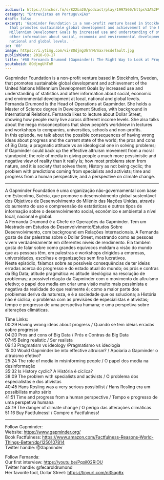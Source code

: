 ```yaml
---
audiourl: https://anchor.fm/s/822ba20/podcast/play/1997560/https%3A%2F%2Fd3ctxlq1ktw2nl.cloudfront.net%2Fproduction%2F2018-11-28%2F7651377-44100-2-1780779145e2b.mp3
category: "Entrevistas em Portugu\xEAs"
draft: false
excerpt: 'Gapminder Foundation is a non-profit venture based in Stockholm, Sweden,
  that promotes sustainable global development and achievement of the United Nations
  Millennium Development Goals by increased use and understanding of statistics and
  other information about social, economic and environmental development at local,
  national and global levels.  '
id: '60'
image: https://i.ytimg.com/vi/8OdjmgUhTnM/maxresdefault.jpg
publishDate: 2018-08-17
title: '#60 Fernanda Drumond (Gapminder): The Right Way to Look at Progress'
youtubeid: 8OdjmgUhTnM
---
```

<div class="timelinks">

Gapminder Foundation is a non-profit venture based in Stockholm, Sweden, that promotes sustainable global development and achievement of the United Nations Millennium Development Goals by increased use and understanding of statistics and other information about social, economic and environmental development at local, national and global levels.  
Fernanda Drumond is the Head of Operations at Gapminder. She holds a Master of Science degree in Development Studies, with background in International Relations. Fernanda likes to lecture about Dollar Street, showing how people really live across different income levels. She also talks about the mega misconceptions that skew people’s worldview in lectures and workshops to companies, universities, schools and non-profits.  
In this episode, we talk about the possible consequences of having wrong ideas about progress and the current state of the world; the pros and cons of Big Data; a pragmatic attitude vs an ideological one in solving problems; if Gapminder could back up the effective altruism movement from a moral standpoint; the role of media in giving people a much more pessimistic and negative view of reality than it really is; how most problems stem from nature, and it is society that solves them; History as not being cyclic; the problem with predictions coming from specialists and activists; time and progress from a human perspective; and a perspective on climate change.   

---

A Gapminder Foundation é uma organização não-governamental com base em Estocolmo, Suécia, que promove o desenvolvimento global sustentável dos Objetivos de Desenvolvimento do Milénio das Nações Unidas, através do aumento do uso e compreensão de estatísticas e outros tipos de informação sobre o desenvolvimento social, económico e ambiental a nível local, nacional e global.  
A Fernanda Drumond é a Chefe de Operações da Gapminder. Tem um Mestrado em Estudos do Desenvolvimento/Estudos Sobre Desenvolvimento, com background em Relações Internacionais. A Fernanda gosta de dar palestras sobre o Dollar Street, mostrando como as pessoas vivem verdadeiramente em diferentes níveis de rendimento. Ela também gosta de falar sobre como grandes equívocos moldam a visão do mundo que as pessoas têm, em palestras e workshops dirigidos a empresas, universidades, escolhas e organizações sem fins lucrativos.  
Neste episódio, falamos sobre as possíveis consequências de ter ideias erradas acerca do progresso e do estado atual do mundo; os prós e contras da Big Data; atitude pragmática vs atitude ideológica na resolução de problemas; a possível relação da Gapminder com o movimento do altruísmo efetivo; o papel dos media em criar uma visão muito mais pessimista e negativa da realidade do que realmente é; como a maior parte dos problemas deriva da natureza, e é a sociedade que os soluciona; a História não é cíclica; o problema com as previsões de especialistas e ativistas; tempo e progresso de uma perspetiva humana; e uma perspetiva sobre alterações climáticas.

Time Links:  
<time>00:29</time> Having wrong ideas about progress / Quando se tem ideias erradas sobre progresso  
<time>04:20</time> Pros and cons of Big Data / Prós e Contras da Big Data    
<time>07:45</time> Being realistic / Ser realista    
<time>09:13</time> Pragmatism vs ideology /Pragmatismo vs ideologia    
<time>15:00</time> Would Gapminder be into effective altruism? / Apoiaria a Gapminder o altruísmo efetivo?    
<time>25:24</time> The role of media in misinforming people / O papel dos media na desinformação    
<time>35:32</time> Is History cyclic? A História é cíclica?    
<time>38:09</time> The problem with specialists and activists / O problema dos especialistas e dos ativistas    
<time>40:45</time> Hans Rosling was a very serious possibilist / Hans Rosling era um possibilista muito sério    
<time>41:51</time> Time and progress from a human perspective / Tempo e progresso de uma perspetiva humana  
<time>45:19</time> The danger of climate change / O perigo das alterações climáticas  
<time>51:16</time> Buy Factfulness! / Compre o Factfulness!


---

Follow Gapminder:  
Website: https://www.gapminder.org/  
Book Factfulness: https://www.amazon.com/Factfulness-Reasons-World-Things-Better/dp/1250107814  
Twitter handle: @Gapminder

Follow Fernanda:  
Our first interview: https://youtu.be/Pqoil02RlOU  
Twitter handle: @fecaroldrumond  
Her favorite tool, Dollar Street: https://tinyurl.com/n35ag6x
</div>

